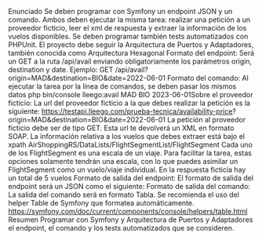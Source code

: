 Enunciado
Se deben programar con Symfony un endpoint JSON y un comando. Ambos deben
ejecutar la misma tarea: realizar una petición a un proveedor ficticio, leer el xml de
respuesta y extraer la información de los vuelos disponibles.
Se deben programar también tests automatizados con PHPUnit.
El proyecto debe seguir la Arquitectura de Puertos y Adaptadores, también conocida
como Arquitectura Hexagonal
Formato del endpoint:
Será un GET a la ruta /api/avail enviando obligatoriamente los parámetros origin, destination
y date.
Ejemplo:
GET /api/avail?origin=MAD&destination=BIO&date=2022-06-01
Formato del comando:
Al ejecutar la tarea por la línea de comandos, se deben pasar los mismos datos
php bin/console lleego:avail MAD BIO 2023-06-01Sobre el proveedor ficticio:
La url del proveedor ficticio a la que debes realizar la petición es la siguiente:
https://testapi.lleego.com/prueba-tecnica/availability-price? origin=MAD&destination=BIO&date=2022-06-01
La petición al proveedor ficticio debe ser de tipo GET.
Esta url te devolverá un XML en formato SOAP.
La información relativa a los vuelos que debes extraer está bajo el xpath
AirShoppingRS/DataLists/FlightSegmentList/FlightSegment
Cada uno de los FlightSegment es una escala de un viaje. Para facilitar la tarea, estas
opciones solamente tendrán una escala, con lo que puedes asimilar un FlightSegment como
un vuelo/viaje individual.
En la respuesta ficticia hay un total de 5 vuelos
Formato de salida del endpoint:
El formato de salida del endpoint será un JSON como el siguiente:
Formato de salida del comando:
La salida del comando será en formato Tabla.
Se recomienda el uso del helper Table de Symfony que formatea automáticamente.
https://symfony.com/doc/current/components/console/helpers/table.html
Resumen
Programar con Symfony y Arquitectura de Puertos y Adaptadores el endpoint, el comando y
los tests automatizados que se consideren.
